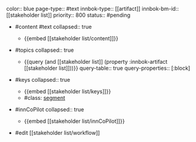 color:: blue
page-type:: #text
innbok-type:: [[artifact]]
innbok-bm-id:: [[stakeholder list]]
priority:: 800
status:: #pending

- #content #text
  collapsed:: true
	- {{embed [[stakeholder list/content]]}}
- #topics
   collapsed:: true
    - {{query (and [[stakeholder list]] (property :innbok-artifact [[stakeholder list]]))}}
      query-table:: true
      query-properties:: [:block]
- #keys
  collapsed:: true
	- {{embed [[stakeholder list/keys]]}}
	- #class: [segment](https://go.innbok.com/#/page/innBoK%2Fclass%2Fsegment)
- #innCoPilot
   collapsed:: true
	 - {{embed [[stakeholder list/innCoPilot]]}}

- #edit [[stakeholder list/workflow]]


